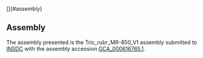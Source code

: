 []{#assembly}

Assembly
--------

The assembly presented is the Tric\_rubr\_MR-850\_V1 assembly submitted
to [INSDC](http://www.insdc.org) with the assembly accession
[GCA\_000616765.1](http://www.ebi.ac.uk/ena/data/view/GCA_000616765.1).
